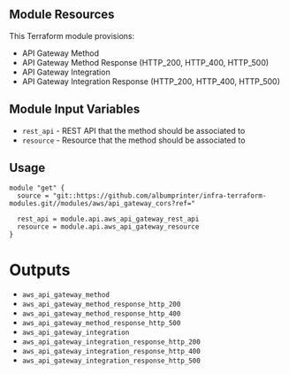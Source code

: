 ## Module Resources

This Terraform module provisions:

- API Gateway Method
- API Gateway Method Response (HTTP_200, HTTP_400, HTTP_500)
- API Gateway Integration
- API Gateway Integration Response (HTTP_200, HTTP_400, HTTP_500)

## Module Input Variables

- `rest_api` - REST API that the method should be associated to
- `resource` - Resource that the method should be associated to

## Usage

```hcl
module "get" {
  source = "git::https://github.com/albumprinter/infra-terraform-modules.git//modules/aws/api_gateway_cors?ref="

  rest_api = module.api.aws_api_gateway_rest_api
  resource = module.api.aws_api_gateway_resource
}
```

# Outputs

- `aws_api_gateway_method`
- `aws_api_gateway_method_response_http_200`
- `aws_api_gateway_method_response_http_400`
- `aws_api_gateway_method_response_http_500`
- `aws_api_gateway_integration`
- `aws_api_gateway_integration_response_http_200`
- `aws_api_gateway_integration_response_http_400`
- `aws_api_gateway_integration_response_http_500`
